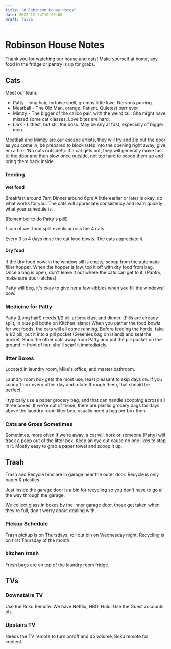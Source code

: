 ```yaml
---
title: "# Robinson House Notes"
date: 2022-12-24T10:29:06
draft: false
---
```

# Robinson House Notes

Thank you for watching our house and cats!  Make yourself at home, any food in the fridge or pantry is up for grabs.

## Cats

Meet our team:
* Patty - long hair, tortoise shell, grumpy little love. Nervous purring.
* Meatball - The Old Man, orange.  Patient.  Quietest purr ever.
* Mimzy - The bigger of the calico pair, with the weird tail.  She might have missed some cat classes.  Love bites are hard. 
* Lark - Littlest, but still the boss.  May be shy at first, especially of bigger men.

Meatball and Mimzy are our escape artists, they will try and zip out the door as you come in, be prepared to block (step into the opening right away, give em a firm 'No cats outside!').  If a cat gets out, they will generally move fast _to_ the door and then slow once outside, not too hard to scoop them up and bring them back inside.  

### feeding

#### wet food

Breakfast around 7am
Dinner around 6pm
A little earlier or later is okay, do what works for you.  The cats will appreciate consistency and learn quickly what your schedule is.

(Remember to do Patty's pill!)

1 can of wet food split evenly across the 4 cats.

Every 3 to 4 days rinse the cat food bowls. The cats appreciate it.

#### Dry food

If the dry food bowl in the window sill is empty, scoop from the automatic filler hopper.
When the hopper is low, top it off with dry food from bag.
Once a bag is open, don't leave it out where the cats can get to it.  (Pantry, make sure door latches)

Patty will beg, it's okay to give her a few kibbles when you fill the windowsill bowl.

### Medicine for Patty

Patty (Long hair!) needs 1/2 pill at breakfast and dinner.  (Pills are already split, in blue pill bottle on Kitchen island)
When you gather the food bowls for wet foods, the cats will all come running.
Before feeding the horde, take a 1/2 pill, put it into a pill pocket (Greenies bag on island) and seal the pocket.
Shoo the other cats away from Patty and put the pill pocket on the ground in front of her, she'll scarf it immediately.  

### litter Boxes
Located in laundry room, Mike's office, and master bathroom.

Laundry room box gets the most use, least pleasant to skip days on.  If you scoop 1 box every other day and rotate through them, that should be perfect. 

I typically use a paper grocery bag, and that can handle scooping across all three boxes.  If we're out of those, there are plastic grocery bags for days above the laundry room litter box, usually need a bag per box then.

### Cats are Gross Sometimes

Sometimes, more often if we're away, a cat will hork or someone (Patty) will track a poop out of the litter box.  Keep an eye out cause no one likes to step in it.  Mostly easy to grab a paper towel and scoop it up.  

## Trash

Trash and Recycle bins are in garage near the outer door.  Recycle is only paper & plastics.

Just inside the garage door is a bin for recycling so you don't have to go all the way through the garage. 

We collect glass in boxes by the inner garage door, those get taken when they're full, don't worry about dealing with.

### Pickup Schedule 

Trash pickup is on Thursdays, roll out bin on Wednesday night.
Recycling is on first Thursday of the month.  

### kitchen trash

Fresh bags are on top of the laundry room fridge.

## TVs

### Downstairs TV

Use the Roku Remote. We have Netflix, HBO, Hulu.  Use the Guest accounts pls.

### Upstairs TV

Needs the TV remote to turn on/off and do volume, Roku remote for content.

